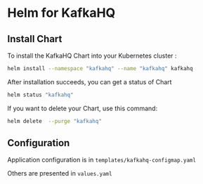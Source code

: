# Helm for KafkaHQ

## Install Chart
To install the KafkaHQ Chart into your Kubernetes cluster :

```bash
helm install --namespace "kafkahq" --name "kafkahq" kafkahq
```

After installation succeeds, you can get a status of Chart

```bash
helm status "kafkahq"
```

If you want to delete your Chart, use this command:

```bash
helm delete  --purge "kafkahq"
```

## Configuration
Application configuration is in `templates/kafkahq-configmap.yaml`

Others are presented in `values.yaml`
